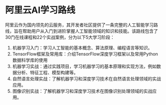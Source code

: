 # 阿里云AI学习路线

阿里云作为国内领先的云服务，其开发者社区提供了一条完整的人工智能学习路线，旨在帮助用户从入门到进阶掌握人工智能领域的知识和技能。该路线包含了30门在线课程和22个实战案例，分为以下5大学习阶段：
<ol>
 	<li>机器学习入门：学习人工智能的基本概念、算法原理、编程语言等知识。</li>
 	<li>TensorFlow框架及常用库：介绍TensorFlow深度学习框架以及常用Python数据科学库的使用</li>
 	<li>机器学习实战：通过实践项目，学习机器学习的基本原理和实现方法，例如数据分析、特征工程、模型构建等。</li>
 	<li>自然语言处理实战：了解机器学习和深度学习技术在自然语言处理领域的实战应用。</li>
 	<li>图像识别实战：了解机器学习和深度学习技术在图像识别处理领域的实战应用。</li>
</ol>